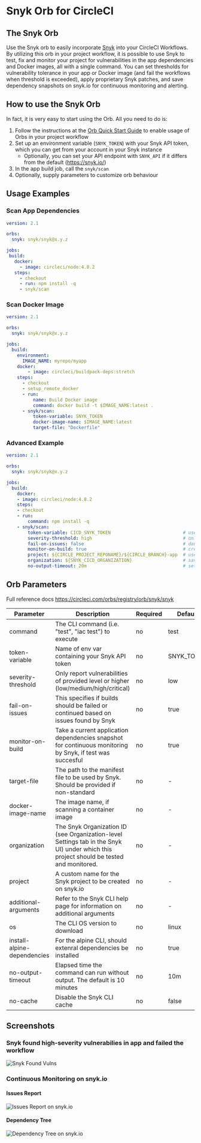 # Snyk Orb for CircleCI

## The Snyk Orb

Use the Snyk orb to easily incorporate [Snyk](https://snyk.co/udBRL) into your CircleCI Workflows.
By utilizing this orb in your project workflow, it is possible to use Snyk to test, fix and monitor your project for vulnerabilities in the app dependencies and Docker images, all with a single command. You can set thresholds for vulnerability tolerance in your app or Docker image (and fail the workflows when threshold is exceeded), apply proprietary Snyk patches, and save dependency snapshots on snyk.io for continuous monitoring and alerting.

## How to use the Snyk Orb

In fact, it is very easy to start using the Orb.
All you need to do is:

1. Follow the instructions at the
   [Orb Quick Start Guide](https://circleci.com/orbs/registry/orb/snyk/snyk#quick-start)
   to enable usage of Orbs in your project workflow
2. Set up an environment variable (`SNYK_TOKEN`) with your Snyk API token, which
   you can get from your account in your Snyk instance
   - Optionally, you can set your API endpoint with `SNYK_API` if it differs from the default (https://snyk.io/)
3. In the app build job, call the `snyk/scan`
4. Optionally, supply parameters to customize orb behaviour

## Usage Examples

### Scan App Dependencies

```yaml
version: 2.1

orbs:
  snyk: snyk/snyk@x.y.z

jobs:
 build:
   docker:
     - image: circleci/node:4.8.2
   steps:
     - checkout
     - run: npm install -q
     - snyk/scan
```

### Scan Docker Image

```yaml
version: 2.1

orbs:
  snyk: snyk/snyk@x.y.z

jobs:
  build:
    environment:
      IMAGE_NAME: myrepo/myapp
    docker:
        - image: circleci/buildpack-deps:stretch
    steps:
      - checkout
      - setup_remote_docker
      - run:
          name: Build Docker image
          command: docker build -t $IMAGE_NAME:latest .
      - snyk/scan:
          token-variable: SNYK_TOKEN
          docker-image-name: $IMAGE_NAME:latest
          target-file: "Dockerfile"
```

### Advanced Example

```yaml
version: 2.1

orbs:
  snyk: snyk/snyk@x.y.z

jobs:
  build:
    docker:
    - image: circleci/node:4.8.2
    steps:
    - checkout
    - run:
        command: npm install -q
    - snyk/scan:
        token-variable: CICD_SNYK_TOKEN                           # use is api token stored in an env variable named other than SNYK_TOKEN
        severity-threshold: high                                  # only fail if detected high-severity vulnerabilities
        fail-on-issues: false                                     # don't fail even if issues detected (not recommended!)
        monitor-on-build: true                                    # create a snapshot of apps dependencies on snyk.io, for continoues monitoring (recommended!)
        project: ${CIRCLE_PROJECT_REPONAME}/${CIRCLE_BRANCH}-app  # use this to save the snapshot under specific names.
        organization: ${SNYK_CICD_ORGANIZATION}                   # save reports under a specific Snyk organization
        no-output-timeout: 20m                                    # set timeout without output to 20 mins
```

## Orb Parameters

Full reference docs https://circleci.com/orbs/registry/orb/snyk/snyk

| Parameter                   | Description                                                                                                                            | Required | Default    | Type                           |
|-----------------------------|----------------------------------------------------------------------------------------------------------------------------------------|----------|------------|--------------------------------|
| command                     | The CLI command (i.e. "test", "iac test") to execute                                                                                   | no       | test       | string                         |
| token-variable              | Name of env var containing your Snyk API token                                                                                         | no       | SNYK_TOKEN | env_var_name                   |
| severity-threshold          | Only report vulnerabilities of provided level or higher (low/medium/high/critical)                                                     | no       | low        | low \| med \| high \| critical |
| fail-on-issues              | This specifies if builds should be failed or continued based on issues found by Snyk                                                   | no       | true       | boolean                        |
| monitor-on-build            | Take a current application dependencies snapshot for continuous monitoring by Snyk, if test was succesful                              | no       | true       | boolean                        |
| target-file                 | The path to the manifest file to be used by Snyk. Should be provided if non-standard                                                   | no       | -          | string                         |
| docker-image-name           | The image name, if scanning a container image                                                                                          | no       | -          | string                         |
| organization                | The Snyk Organization ID (see Organization-level Settings tab in the Snyk UI) under which this project should be tested and monitored. | no       | -          | string                         |
| project                     | A custom name for the Snyk project to be created on snyk.io                                                                            | no       | -          | string                         |
| additional-arguments        | Refer to the Snyk CLI help page for information on additional arguments                                                                | no       | -          | string                         |
| os                          | The CLI OS version to download                                                                                                         | no       | linux      | linux \| macos \| alpine       |
| install-alpine-dependencies | For the alpine CLI, should extenral dependencies be installed                                                                          | no       | true       | boolean                        |
| no-output-timeout           | Elapsed time the command can run without output. The default is 10 minutes                                                             | no       | 10m        | string                         |
| no-cache                    | Disable the Snyk CLI cache                                                                                                             | no       | false      | boolean                        |

## Screenshots

### Snyk found high-severity vulnerabilies in app and failed the workflow

![Snyk Found Vulns](pictures/snyk_found_vulns.png)

### Continuous Monitoring on snyk.io

#### Issues Report

![Issues Report on snyk.io](pictures/snykio_report.png)

#### Dependency Tree

![Dependency Tree on snyk.io](pictures/snykio_deptree.png)
